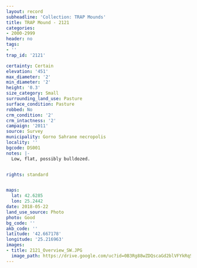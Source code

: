 ```yaml
---
layout: record
subheadline: 'Collection: TRAP Mounds'
title: TRAP Mound - 2121
categories:
- 2000-2999
header: no
tags:
- ''
trap_id: '2121'

certainty: Certain
elevation: '451'
max_diameter: '2'
min_diameter: '2'
height: '0.3'
size_category: Small
surrounding_land_use: Pasture
surface_condition: Pasture
robbed: No
crm_condition: '2'
crm_intactness: '2'
campaign: '2011'
source: Survey
municipality: Gorno Sahrane necropolis
locality: ''
bgcode: DS001
notes: |-
  Low, flat, possibly bulldozed.


rights: standard


maps:
  lat: 42.6285
  lon: 25.2442
date: 2018-05-22
land_use_source: Photo
photo: Good
bg_code: ''
akb_code: ''
latitude: '42.667178'
longitude: '25.216963'
images:
- title: 2121_Overview_SW.JPG
  image_path: https://drive.google.com/uc?id=0B3Rg88wZDQscaGd2blVFYkRqSGc
---
```

